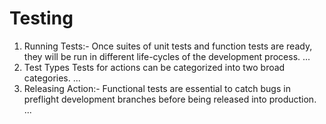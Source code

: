 # Testing

<ol>
  
<li>Running Tests:- Once suites of unit tests and function tests are ready, they will be run in different life-cycles of the development process. ...</li>

<li>Test Types Tests for actions can be categorized into two broad categories. ...</li>
  
<li>Releasing Action:- Functional tests are essential to catch bugs in preflight development branches before being released into production. ...</li>
   
</ol>

